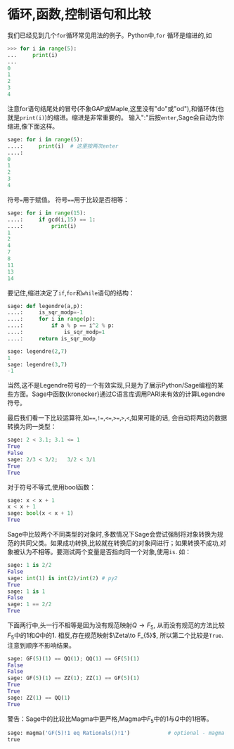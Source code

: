 # 循环,函数,控制语句和比较

我们已经见到几个`for`循环常见用法的例子。Python中,`for`
循环是缩进的,如
```py
>>> for i in range(5):
...     print(i)
...
0
1
2
3
4
```


注意for语句结尾处的冒号(不象GAP或Maple,这里没有"do"或"od"),和循环体(也就是`print(i)`)的缩进。缩进是非常重要的。 输入":"后按`enter`,Sage会自动为你缩进,像下面这样。
```py
sage: for i in range(5):
....:     print(i)  # 这里按两次enter
....:
0
1
2
3
4
```


符号`=`用于赋值。 符号`==`用于比较是否相等：
```py
sage: for i in range(15):
....:     if gcd(i,15) == 1:
....:         print(i)
1
2
4
7
8
11
13
14
```


要记住,缩进决定了`if`,`for`和`while`语句的结构：
```py
sage: def legendre(a,p):
....:     is_sqr_modp=-1
....:     for i in range(p):
....:         if a % p == i^2 % p:
....:             is_sqr_modp=1
....:     return is_sqr_modp

sage: legendre(2,7)
1
sage: legendre(3,7)
-1
```


当然,这不是Legendre符号的一个有效实现,只是为了展示Python/Sage编程的某些方面。Sage中函数{kronecker}通过C语言库调用PARI来有效的计算Legendre符号。

最后我们看一下比较运算符,如`==`,`!=`,`<=`,`>=`,`>`,`<`,如果可能的话, 会自动将两边的数据转换为同一类型：
```py
sage: 2 < 3.1; 3.1 <= 1
True
False
sage: 2/3 < 3/2;   3/2 < 3/1
True
True
```


对于符号不等式,使用bool函数：
```py
sage: x < x + 1
x < x + 1
sage: bool(x < x + 1)
True
```

Sage中比较两个不同类型的对象时,多数情况下Sage会尝试强制将对象转换为规范的共同父类。如果成功转换,比较就在转换后的对象间进行；如果转换不成功,对象被认为不相等。要测试两个变量是否指向同一个对象,使用`is`. 如：
```py
sage: 1 is 2/2
False
sage: int(1) is int(2)/int(2) # py2
True
sage: 1 is 1
False
sage: 1 == 2/2
True
```


下面两行中,头一行不相等是因为没有规范映射$Q\to F_{5}$,
从而没有规范的方法比较$F_{5}$中的$1$和$Q$中的$1$.
相反,存在规范映射$\Zeta\to F_{5}$, 所以第二个比较是`True`.
注意到顺序不影响结果。
```py
sage: GF(5)(1) == QQ(1); QQ(1) == GF(5)(1)
False
False
sage: GF(5)(1) == ZZ(1); ZZ(1) == GF(5)(1)
True
True
sage: ZZ(1) == QQ(1)
True
```


警告：Sage中的比较比Magma中更严格,Magma中$F_{5}$中的$1$与$Q$中的$1$相等。
```py
sage: magma('GF(5)!1 eq Rationals()!1')            # optional - magma
true
```